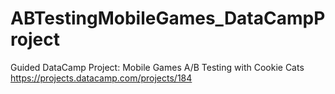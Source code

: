 # ABTestingMobileGames_DataCampProject
Guided DataCamp Project: Mobile Games A/B Testing with Cookie Cats
https://projects.datacamp.com/projects/184
